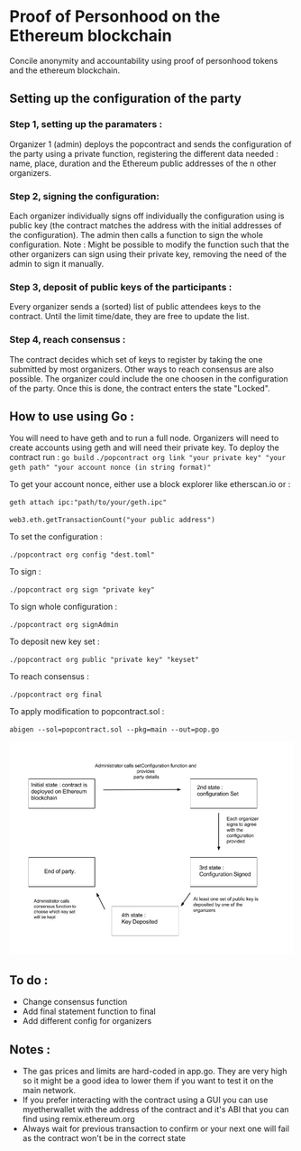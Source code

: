 # Proof of Personhood on the Ethereum blockchain
Concile anonymity and accountability using proof of personhood tokens and the ethereum blockchain.

## Setting up the configuration of the party

### Step 1, setting up the paramaters :

Organizer 1 (admin) deploys the popcontract and sends the configuration of the party using a private function, registering the different data needed : name, place, duration and the Ethereum public addresses of the n other organizers.

### Step 2, signing the configuration:

Each organizer individually signs off individually the configuration using is public key (the contract matches the address with the initial addresses of the configuration).
The admin then calls a function to sign the whole configuration.
Note : Might be possible to modify the function such that the other organizers can sign using their private key, removing the need of the admin to sign it manually.

### Step 3, deposit of public keys of the participants :

Every organizer sends a (sorted) list of public attendees keys to the contract. Until the limit time/date, they are free to update the list.

### Step 4, reach consensus :

The contract decides which set of keys to register by taking the one submitted by most organizers. Other ways to reach consensus are also possible. The organizer could include the one choosen in the configuration of the party. Once this is done, the contract enters the state "Locked".

## How to use using Go :

You will need to have geth and to run a full node. Organizers will need to create accounts using geth and will need their private key.
To deploy the contract run :
`go build`
`./popcontract org link "your private key" "your geth path" "your account nonce (in string format)" `

To get your account nonce, either use a block explorer like etherscan.io or :

`geth attach ipc:"path/to/your/geth.ipc"`

`web3.eth.getTransactionCount("your public address")`

To set the configuration :

`./popcontract org config "dest.toml"`

To sign :

`./popcontract org sign "private key"`

To sign whole configuration :

`./popcontract org signAdmin`

To deposit new key set :

`./popcontract org public "private key" "keyset"`

To reach consensus :

`./popcontract org final`

To apply modification to popcontract.sol :

`abigen --sol=popcontract.sol --pkg=main --out=pop.go`

![Image](/doc/fsm.jpg)


## To do :

* Change consensus function
* Add final statement function to final
* Add different config for organizers

## Notes :

* The gas prices and limits are hard-coded in app.go. They are very high so it might be
a good idea to lower them if you want to test it on the main network.
* If you prefer interacting with the contract using a GUI you can use myetherwallet with the address of the contract
and it's ABI that you can find using remix.ethereum.org
* Always wait for previous transaction to confirm or your next one will fail as the contract won't be in the correct state
